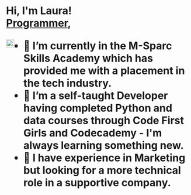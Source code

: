 <h1>Hi, I'm Laura! <br/><a href="https://github.com/fugde08">Programmer</a>, <a href="https://www.linkedin.com/in/laurathelloyd"</a>

[<img align="left" alt="laurathelloyd | LinkedIn" width="22px" src="https://cdn.jsdelivr.net/npm/simple-icons@v3/icons/linkedin.svg" />][linkedin]


[linkedin]: https://linkedin.com/in/laurathelloyd

- 🔭 I’m currently in the M-Sparc Skills Academy which has provided me with a placement in the tech industry. 
- 🌱 I’m a self-taught Developer having completed Python and data courses through Code First Girls and Codecademy - I'm always learning something new.
- 🔭 I have experience in Marketing but looking for a more technical role in a supportive company. 




